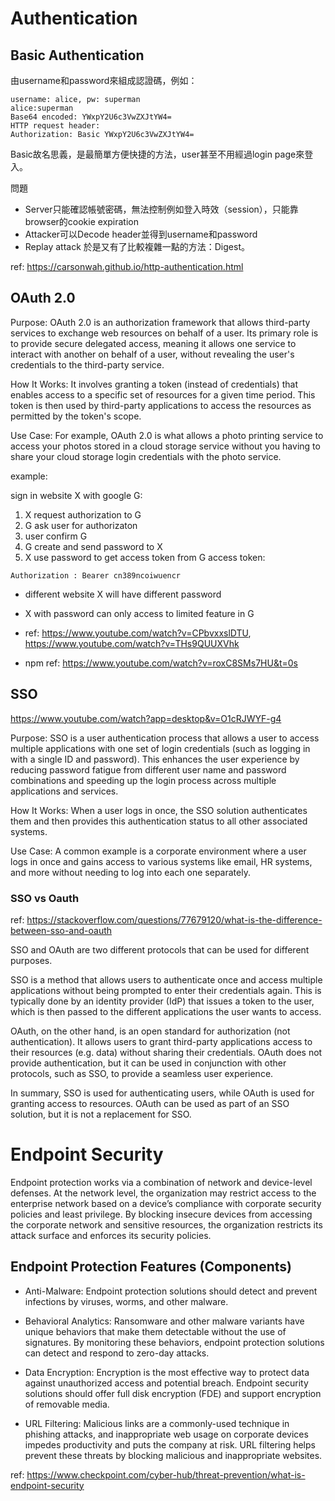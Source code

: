 # Authentication

## Basic Authentication
由username和password來組成認證碼，例如：
```
username: alice, pw: superman
alice:superman
Base64 encoded: YWxpY2U6c3VwZXJtYW4=
HTTP request header:
Authorization: Basic YWxpY2U6c3VwZXJtYW4=
```

Basic故名思義，是最簡單方便快捷的方法，user甚至不用經過login page來登入。

問題
- Server只能確認帳號密碼，無法控制例如登入時效（session），只能靠browser的cookie expiration
- Attacker可以Decode header並得到username和password
- Replay attack
於是又有了比較複雜一點的方法：Digest。


ref: https://carsonwah.github.io/http-authentication.html

## OAuth 2.0

Purpose: OAuth 2.0 is an authorization framework that allows third-party services to exchange web resources on behalf of a user. Its primary role is to provide secure delegated access, meaning it allows one service to interact with another on behalf of a user, without revealing the user's credentials to the third-party service.

How It Works: It involves granting a token (instead of credentials) that enables access to a specific set of resources for a given time period. This token is then used by third-party applications to access the resources as permitted by the token's scope.

Use Case: For example, OAuth 2.0 is what allows a photo printing service to access your photos stored in a cloud storage service without you having to share your cloud storage login credentials with the photo service.

example:

sign in website X with google G:
1. X request authorization to G
2. G ask user for authorizaton
3. user confirm G
4. G create and send password to X
5. X use password to get access token from G
access token:
```
Authorization : Bearer cn389ncoiwuencr
```

- different website X will have different password
- X with password can only access to limited feature in G

- ref: https://www.youtube.com/watch?v=CPbvxxslDTU, https://www.youtube.com/watch?v=THs9QUUXVhk
- npm ref: https://www.youtube.com/watch?v=roxC8SMs7HU&t=0s

## SSO
https://www.youtube.com/watch?app=desktop&v=O1cRJWYF-g4

Purpose: SSO is a user authentication process that allows a user to access multiple applications with one set of login credentials (such as logging in with a single ID and password). This enhances the user experience by reducing password fatigue from different user name and password combinations and speeding up the login process across multiple applications and services.

How It Works: When a user logs in once, the SSO solution authenticates them and then provides this authentication status to all other associated systems.

Use Case: A common example is a corporate environment where a user logs in once and gains access to various systems like email, HR systems, and more without needing to log into each one separately.

### SSO vs Oauth

ref: https://stackoverflow.com/questions/77679120/what-is-the-difference-between-sso-and-oauth

SSO and OAuth are two different protocols that can be used for different purposes.

SSO is a method that allows users to authenticate once and access multiple applications without being prompted to enter their credentials again. This is typically done by an identity provider (IdP) that issues a token to the user, which is then passed to the different applications the user wants to access.

OAuth, on the other hand, is an open standard for authorization (not authentication). It allows users to grant third-party applications access to their resources (e.g. data) without sharing their credentials. OAuth does not provide authentication, but it can be used in conjunction with other protocols, such as SSO, to provide a seamless user experience.

In summary, SSO is used for authenticating users, while OAuth is used for granting access to resources. OAuth can be used as part of an SSO solution, but it is not a replacement for SSO.

# Endpoint Security

Endpoint protection works via a combination of network and device-level defenses. At the network level, the organization may restrict access to the enterprise network based on a device’s compliance with corporate security policies and least privilege. By blocking insecure devices from accessing the corporate network and sensitive resources, the organization restricts its attack surface and enforces its security policies.

## Endpoint Protection Features (Components)
- Anti-Malware: Endpoint protection solutions should detect and prevent infections by viruses, worms, and other malware.

- Behavioral Analytics: Ransomware and other malware variants have unique behaviors that make them detectable without the use of signatures. By monitoring these behaviors, endpoint protection solutions can detect and respond to zero-day attacks.

- Data Encryption: Encryption is the most effective way to protect data against unauthorized access and potential breach. Endpoint security solutions should offer full disk encryption (FDE) and support encryption of removable media.

- URL Filtering: Malicious links are a commonly-used technique in phishing attacks, and inappropriate web usage on corporate devices impedes productivity and puts the company at risk. URL filtering helps prevent these threats by blocking malicious and inappropriate websites.

ref: https://www.checkpoint.com/cyber-hub/threat-prevention/what-is-endpoint-security
